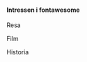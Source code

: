 #### Intressen i fontawesome

<i class="fas fa-plane-departure"></i> Resa

<i class="fas fa-film"></i> Film

<i class="fas fa-archway fa-sm"></i> Historia
